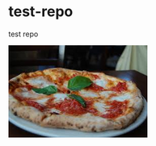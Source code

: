 # test-repo
test repo

![pizza image](https://github.com/moussahl/test-repo/blob/main/pizza.jpg "This is pic of our pizza")

